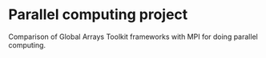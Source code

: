 # Parallel computing project #

Comparison of Global Arrays Toolkit frameworks with MPI for doing parallel computing. 